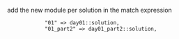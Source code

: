 add the new module per solution in the match expression 

```
            "01" => day01::solution,
            "01_part2" => day01_part2::solution,
```
